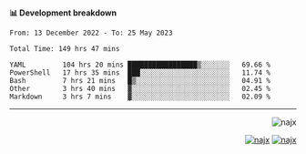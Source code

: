 <b>📊 Development breakdown</b>
<!--START_SECTION:waka-->

```text
From: 13 December 2022 - To: 25 May 2023

Total Time: 149 hrs 47 mins

YAML         104 hrs 20 mins █████████████████▒░░░░░░░   69.66 %
PowerShell   17 hrs 35 mins  ███░░░░░░░░░░░░░░░░░░░░░░   11.74 %
Bash         7 hrs 21 mins   █▒░░░░░░░░░░░░░░░░░░░░░░░   04.91 %
Other        3 hrs 40 mins   ▓░░░░░░░░░░░░░░░░░░░░░░░░   02.45 %
Markdown     3 hrs 7 mins    ▓░░░░░░░░░░░░░░░░░░░░░░░░   02.09 %
```

<!--END_SECTION:waka-->
-----
<p align="right">
  <img src="https://komarev.com/ghpvc/?username=najx&label=GitHub%20Profile%20Views&color=yellow&style=flat" alt="najx" />
</p align="center">
<p align="right">
  <a href="https://www.linkedin.com/in/abdx"><img src="https://img.shields.io/badge/LinkedIn--_.svg?style=social&logo=linkedin" alt="najx"></a>
  <a href="https://stackoverflow.com/users/19588110/najim-abdelmoula"><img src="https://img.shields.io/badge/Stack Overflow--_.svg?style=social&logo=stackoverflow" alt="najx"></a>
</p align="center">

